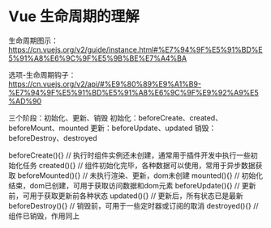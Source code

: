  <h1>Vue 生命周期的理解</h1>
 
生命周期图示：
https://cn.vuejs.org/v2/guide/instance.html#%E7%94%9F%E5%91%BD%E5%91%A8%E6%9C%9F%E5%9B%BE%E7%A4%BA

选项-生命周期钩子：
https://cn.vuejs.org/v2/api/#%E9%80%89%E9%A1%B9-%E7%94%9F%E5%91%BD%E5%91%A8%E6%9C%9F%E9%92%A9%E5%AD%90


三个阶段：初始化、更新、销毁
初始化：beforeCreate、created、beforeMount、mounted
更新：beforeUpdate、updated
销毁：beforeDestroy、destroyed


beforeCreate(){} // 执行时组件实例还未创建，通常用于插件开发中执行一些初始化任务
created(){} // 组件初始化完毕，各种数据可以使用，常用于异步数据获取
beforeMounted(){} // 未执行渲染、更新，dom未创建
mounted(){} // 初始化结束，dom已创建，可用于获取访问数据和dom元素
beforeUpdate(){} // 更新前，可用于获取更新前各种状态
updated(){} // 更新后，所有状态已是最新
beforeDestroy(){} // 销毁前，可用于一些定时器或订阅的取消
destroyed(){} // 组件已销毁，作用同上

